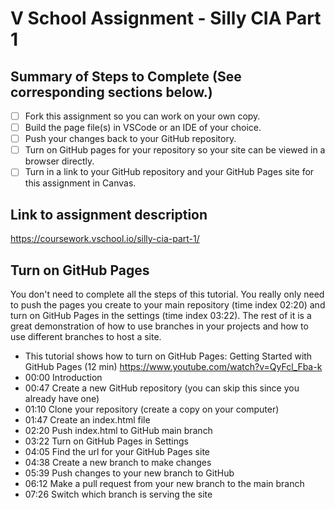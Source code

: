 # V School Assignment - Silly CIA Part 1

## Summary of Steps to Complete (See corresponding sections below.)

- [ ] Fork this assignment so you can work on your own copy.
- [ ] Build the page file(s) in VSCode or an IDE of your choice.
- [ ] Push your changes back to your GitHub repository.
- [ ] Turn on GitHub pages for your repository so your site can be viewed in a browser directly.
- [ ] Turn in a link to your GitHub repository and your GitHub Pages site for this assignment in Canvas.

## Link to assignment description

https://coursework.vschool.io/silly-cia-part-1/

## Turn on GitHub Pages

You don't need to complete all the steps of this tutorial. You really only need to push the pages you create to your main repository (time index 02:20) and turn on GitHub Pages in the settings (time index 03:22). The rest of it is a great demonstration of how to use branches in your projects and how to use different branches to host a site.

* This tutorial shows how to turn on GitHub Pages: Getting Started with GitHub Pages (12 min) https://www.youtube.com/watch?v=QyFcl_Fba-k
* 00:00 Introduction 
* 00:47 Create a new GitHub repository (you can skip this since you already have one) 
* 01:10 Clone your repository (create a copy on your computer)
* 01:47 Create an index.html file
* 02:20 Push index.html to GitHub main branch
* 03:22 Turn on GitHub Pages in Settings
* 04:05 Find the url for your GitHub Pages site
* 04:38 Create a new branch to make changes
* 05:39 Push changes to your new branch to GitHub
* 06:12 Make a pull request from your new branch to the main branch
* 07:26 Switch which branch is serving the site
